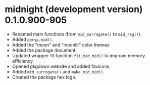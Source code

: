 # midnight (development version) 0.1.0.900-905

- Renamed main functions (from `mid_surrogate()` to `mid_reg()`).
- Added `persp.mid()`.
- Added the "moon" and "moonlit" color themes
- Added the package document.
- Updated wrapper fit function `fit_mid_mid()` to improve memory efficiency.
- Opened pkgdown website and added favicons.
- Added `mid_surrogate()` and `make_mid_mid()`.
- Created the package hex logo.

